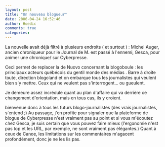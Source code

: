 ```yaml
---
layout: post
title: "Un nouveau blogueur"
date: 2006-04-24 16:52:46
author: Hoedic
comments: true
categories: 
---
```



La nouvelle avait déjà filtré à plusieurs endroits ( et surtout ) : Michel Auger, ancien chroniqueur pour le Journal de M. est passé à l'ennemi, Gesca, pour animer une chronique/ sur Cyberpresse.

Ceci permet de replacer la  de Nuovo concernant la blogoboule : les principaux acteurs québécois du gentil monde des médias . Barre à droite toute, direction blogoland et on embarque tous les journalistes qui veulent bien s'y mettre. Ceux qui ne veulent pas s'interrogent... ou gueulent.

Je demeure assez incrédule quant au plan d'affaire qui va derrière ce changement d'orientation, mais en tous cas, ils y croient.

bienvenue donc à tous les futurs blogo-journalistes (des vrais journalistes, s'entend ;) Au passage, j'en profite pour signaler que la plateforme de blogue de Cyberpresse n'est vraiment pas au point et si vous m'écoutez chez Gesca, je suis certain que vous pouvez faire mieux (l'ergonomie n'est pas top et les URL, par exemple, ne sont vraiment pas élégantes.) Quant à ceux de Canoe, les limitations sur les commentaires m'agacent profondément, donc je ne les lis pas.